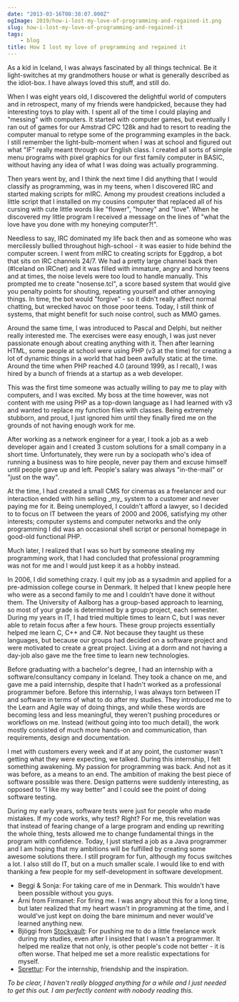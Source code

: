 ```yaml
---
date: "2013-03-16T08:38:07.000Z"
ogImage: 2019/how-i-lost-my-love-of-programming-and-regained-it.png
slug: how-i-lost-my-love-of-programming-and-regained-it
tags:
    - blog
title: How I lost my love of programming and regained it
---
```

As a kid in Iceland, I was always fascinated by all things technical. Be it light-switches at my grandmothers house or what is generally described as the idiot-box. I have always loved this stuff, and still do.

When I was eight years old, I discovered the delightful world of computers and in retrospect, many of my friends were handpicked, because they had interesting toys to play with. I spent all of the time I could playing and "messing" with computers. It started with computer games, but eventually I ran out of games for our Amstrad CPC 128k and had to resort to reading the computer manual to retype some of the programming examples in the back. I still remember the light-bulb-moment when I was at school and figured out what "IF" really meant through our English class. I created all sorts of simple menu programs with pixel graphics for our first family computer in BASIC, without having any idea of what I was doing was actually programming.

Then years went by, and I think the next time I did anything that I would classify as programming, was in my teens, when I discovered IRC and started making scripts for mIRC. Among my proudest creations included a little script that I installed on my cousins computer that replaced all of his cursing with cute little words like "flower", "honey" and "love". When he discovered my little program I received a message on the lines of "what the love have you done with my honeying computer?!".

Needless to say, IRC dominated my life back then and as someone who was mercilessly bullied throughout high-school - it was easier to hide behind the computer screen. I went from mIRC to creating scripts for Eggdrop, a bot that sits on IRC channels 24/7. We had a pretty large channel back then (#Iceland on IRCnet) and it was filled with immature, angry and horny teens and at times, the noise levels were too loud to handle manually. This prompted me to create "nosense.tcl", a score based system that would give you penalty points for shouting, repeating yourself and other annoying things. In time, the bot would "forgive" - so it didn't really affect normal chatting, but wrecked havoc on those poor teens. Today, I still think of systems, that might benefit for such noise control, such as MMO games.

Around the same time, I was introduced to Pascal and Delphi, but neither really interested me. The exercises were easy enough, I was just never passionate enough about creating anything with it. Then after learning HTML, some people at school were using PHP (v3 at the time) for creating a lot of dynamic things in a world that had been awfully static at the time. Around the time when PHP reached 4.0 (around 1999, as I recall), I was hired by a bunch of friends at a startup as a web developer.

This was the first time someone was actually willing to pay me to play with computers, and I was excited. My boss at the time however, was not content with me using PHP as a top-down language as I had learned with v3 and wanted to replace my function files with classes. Being extremely stubborn, and proud, I just ignored him until they finally fired me on the grounds of not having enough work for me.

After working as a network engineer for a year, I took a job as a web developer again and I created 3 custom solutions for a small company in a short time. Unfortunately, they were run by a sociopath who's idea of running a business was to hire people, never pay them and excuse himself until people gave up and left. People's salary was always "in-the-mail" or "just on the way".

At the time, I had created a small CMS for cinemas as a freelancer and our interaction ended with him selling \_my\_ system to a customer and never paying me for it. Being unemployed, I couldn't afford a lawyer, so I decided to to focus on IT between the years of 2000 and 2006, satisfying my other interests; computer systems and computer networks and the only programming I did was an occasional shell script or personal homepage in good-old functional PHP.

Much later, I realized that I was so hurt by someone stealing my programming work, that I had concluded that professional programming was not for me and I would just keep it as a hobby instead.

In 2006, I did something crazy. I quit my job as a sysadmin and applied for a pre-admission college course in Denmark. It helped that I knew people here who were as a second family to me and I couldn't have done it without them. The University of Aalborg has a group-based approach to learning, so most of your grade is determined by a group project, each semester. During my years in IT, I had tried multiple times to learn C, but I was never able to retain focus after a few hours. These group projects essentially helped me learn C, C++ and C#. Not because they taught us these languages, but because our groups had decided on a software project and were motivated to create a great project. Living at a dorm and not having a day-job also gave me the free time to learn new technologies.

Before graduating with a bachelor's degree, I had an internship with a software/consultancy company in Iceland. They took a chance on me, and gave me a paid internship, despite that I hadn't worked as a professional programmer before. Before this internship, I was always torn between IT and software in terms of what to do after my studies. They introduced me to the Learn and Agile way of doing things, and while these words are becoming less and less meaningful, they weren't pushing procedures or workflows on me. Instead (without going into too much detail), the work mostly consisted of much more hands-on and communication, than requirements, design and documentation.

I met with customers every week and if at any point, the customer wasn't getting what they were expecting, we talked. During this internship, I felt something awakening. My passion for programming was back. And not as it was before, as a means to an end. The ambition of making the best piece of software possible was there. Design patterns were suddenly interesting, as opposed to "I like my way better" and I could see the point of doing software testing.

During my early years, software tests were just for people who made mistakes. If my code works, why test? Right? For me, this revelation was that instead of fearing change of a large program and ending up rewriting the whole thing, tests allowed me to change fundamental things in the program with confidence. Today, I just started a job as a Java programmer and I am hoping that my ambitions will be fulfilled by creating some awesome solutions there. I still program for fun, although my focus switches a lot. I also still do IT, but on a much smaller scale. I would like to end with thanking a few people for my self-development in software development.

- Beggi & Sonja: For taking care of me in Denmark. This wouldn't have been possible without you guys.
- Árni from Firmanet: For firing me. I was angry about this for a long time, but later realized that my heart wasn't in programming at the time, and I would've just kept on doing the bare minimum and never would've learned anything new.
- Bjöggi from [Stockvault](http://stockvault.net): For pushing me to do a little freelance work during my studies, even after I insisted that I wasn't a programmer. It helped me realize that not only, is other people's code not better - it is often worse. That helped me set a more realistic expectations for myself.
- [Sprettur](http://www.sprettur.is): For the internship, friendship and the inspiration.

_To be clear, I haven't really blogged anything for a while and I just needed to get this out. I am perfectly content with nobody reading this._
